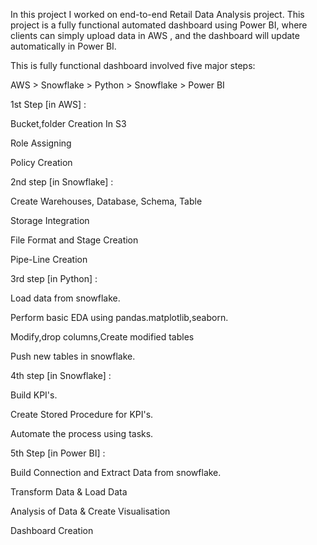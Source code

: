 In this project I worked on end-to-end Retail Data Analysis project. This project is a fully functional automated dashboard using Power BI, where clients can simply upload data in AWS , and the dashboard will update automatically in Power BI.

This is fully functional dashboard involved five major steps: 

AWS > Snowflake > Python > Snowflake > Power BI 



1st Step [in AWS] :

Bucket,folder Creation In S3

Role Assigning

Policy Creation 

2nd step [in Snowflake] :

Create Warehouses, Database, Schema, Table

Storage Integration

File Format and Stage Creation

Pipe-Line Creation

3rd step [in Python] :

Load data from snowflake.

Perform basic EDA using pandas.matplotlib,seaborn.

Modify,drop columns,Create modified tables

Push new tables in snowflake.

4th step [in Snowflake] :

Build KPI's.

Create Stored Procedure for KPI's.

Automate the process using tasks.

5th Step [in Power BI] :

Build Connection and Extract Data from snowflake.

Transform Data & Load Data

Analysis of Data & Create Visualisation

Dashboard Creation 



